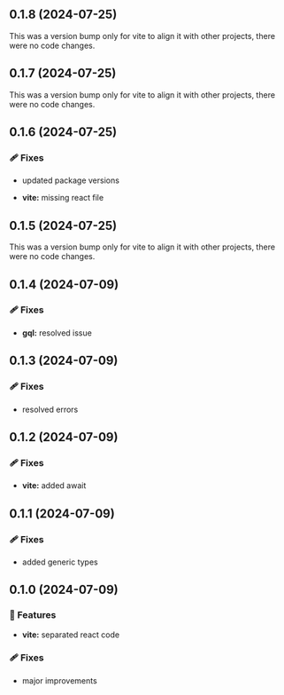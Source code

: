 ## 0.1.8 (2024-07-25)

This was a version bump only for vite to align it with other projects, there were no code changes.

## 0.1.7 (2024-07-25)

This was a version bump only for vite to align it with other projects, there were no code changes.

## 0.1.6 (2024-07-25)


### 🩹 Fixes

- updated package versions

- **vite:** missing react file

## 0.1.5 (2024-07-25)

This was a version bump only for vite to align it with other projects, there were no code changes.

## 0.1.4 (2024-07-09)


### 🩹 Fixes

- **gql:** resolved issue

## 0.1.3 (2024-07-09)


### 🩹 Fixes

- resolved errors

## 0.1.2 (2024-07-09)


### 🩹 Fixes

- **vite:** added await

## 0.1.1 (2024-07-09)


### 🩹 Fixes

- added generic types

## 0.1.0 (2024-07-09)


### 🚀 Features

- **vite:** separated react code


### 🩹 Fixes

- major improvements